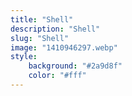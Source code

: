 ```yaml
---
title: "Shell"
description: "Shell"
slug: "Shell"
image: "1410946297.webp"
style:
    background: "#2a9d8f"
    color: "#fff"
---
```

